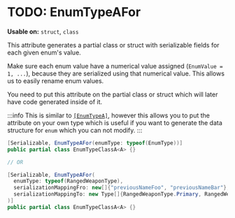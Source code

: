 # TODO: EnumTypeAFor

**Usable on:** `struct`, `class`

This attribute generates a partial class or struct with serializable fields for each given enum's value.

Make sure each enum value have a numerical value assigned (`EnumValue = 1, ...`), because they are serialized using
that numerical value. This allows us to easily rename enum values.

You need to put this attribute on the partial class or struct which will later have code generated inside of it.

:::info
This is similar to [`[EnumTypeA]`](./enum-type-a.md), however this allows you to put the attribute on your own type which is useful if you want to generate the data structure for `enum` which you can not modify.
:::

```cs title="Example"
[Serializable, EnumTypeAFor(enumType: typeof(EnumType))]
public partial class EnumTypeClassA<A> {}

// OR

[Serializable, EnumTypeAFor(
  enumType: typeof(RangedWeaponType),
  serializationMappingFro: new[]{"previousNameFoo", "previousNameBar"},
  serializationMappingTo: new Type[]{RangedWeaponType.Primary, RangedWeaponType.Secondary}
)]
public partial class EnumTypeClassA<A> {}
```